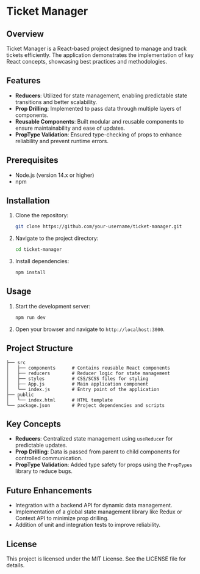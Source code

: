 # Ticket Manager

## Overview

Ticket Manager is a React-based project designed to manage and track tickets efficiently. The application demonstrates the implementation of key React concepts, showcasing best practices and methodologies.

## Features

- **Reducers**: Utilized for state management, enabling predictable state transitions and better scalability.
- **Prop Drilling**: Implemented to pass data through multiple layers of components.
- **Reusable Components**: Built modular and reusable components to ensure maintainability and ease of updates.
- **PropType Validation**: Ensured type-checking of props to enhance reliability and prevent runtime errors.

## Prerequisites

- Node.js (version 14.x or higher)
- npm

## Installation

1. Clone the repository:
   ```bash
   git clone https://github.com/your-username/ticket-manager.git
   ```
2. Navigate to the project directory:
   ```bash
   cd ticket-manager
   ```
3. Install dependencies:
   ```bash
   npm install
   ```

## Usage

1. Start the development server:

   ```bash
   npm run dev
   ```

2. Open your browser and navigate to `http://localhost:3000`.

## Project Structure

```
├── src
│   ├── components      # Contains reusable React components
│   ├── reducers        # Reducer logic for state management
│   ├── styles          # CSS/SCSS files for styling
│   ├── App.js          # Main application component
│   └── index.js        # Entry point of the application
├── public
│   └── index.html      # HTML template
└── package.json        # Project dependencies and scripts
```

## Key Concepts

- **Reducers**: Centralized state management using `useReducer` for predictable updates.
- **Prop Drilling**: Data is passed from parent to child components for controlled communication.
- **PropType Validation**: Added type safety for props using the `PropTypes` library to reduce bugs.

## Future Enhancements

- Integration with a backend API for dynamic data management.
- Implementation of a global state management library like Redux or Context API to minimize prop drilling.
- Addition of unit and integration tests to improve reliability.

## License

This project is licensed under the MIT License. See the LICENSE file for details.
